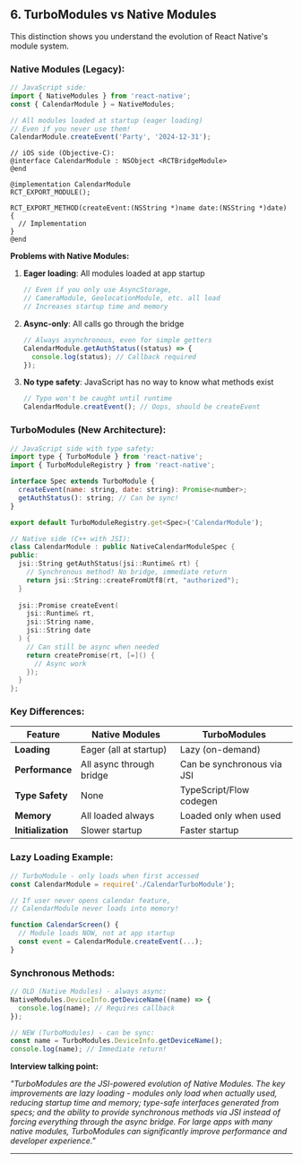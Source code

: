 ## **6. TurboModules vs Native Modules**

This distinction shows you understand the evolution of React Native's module system.

### **Native Modules (Legacy):**

```javascript
// JavaScript side:
import { NativeModules } from 'react-native';
const { CalendarModule } = NativeModules;

// All modules loaded at startup (eager loading)
// Even if you never use them!
CalendarModule.createEvent('Party', '2024-12-31');
```

```objc
// iOS side (Objective-C):
@interface CalendarModule : NSObject <RCTBridgeModule>
@end

@implementation CalendarModule
RCT_EXPORT_MODULE();

RCT_EXPORT_METHOD(createEvent:(NSString *)name date:(NSString *)date) {
  // Implementation
}
@end
```

**Problems with Native Modules:**

1. **Eager loading**: All modules loaded at app startup
   ```javascript
   // Even if you only use AsyncStorage,
   // CameraModule, GeolocationModule, etc. all load
   // Increases startup time and memory
   ```

2. **Async-only**: All calls go through the bridge
   ```javascript
   // Always asynchronous, even for simple getters
   CalendarModule.getAuthStatus((status) => {
     console.log(status); // Callback required
   });
   ```

3. **No type safety**: JavaScript has no way to know what methods exist
   ```javascript
   // Typo won't be caught until runtime
   CalendarModule.creatEvent(); // Oops, should be createEvent
   ```

### **TurboModules (New Architecture):**

```javascript
// JavaScript side with type safety:
import type { TurboModule } from 'react-native';
import { TurboModuleRegistry } from 'react-native';

interface Spec extends TurboModule {
  createEvent(name: string, date: string): Promise<number>;
  getAuthStatus(): string; // Can be sync!
}

export default TurboModuleRegistry.get<Spec>('CalendarModule');
```

```cpp
// Native side (C++ with JSI):
class CalendarModule : public NativeCalendarModuleSpec {
public:
  jsi::String getAuthStatus(jsi::Runtime& rt) {
    // Synchronous method! No bridge, immediate return
    return jsi::String::createFromUtf8(rt, "authorized");
  }
  
  jsi::Promise createEvent(
    jsi::Runtime& rt,
    jsi::String name,
    jsi::String date
  ) {
    // Can still be async when needed
    return createPromise(rt, [=]() {
      // Async work
    });
  }
};
```

### **Key Differences:**

| Feature | Native Modules | TurboModules |
|---------|---------------|--------------|
| **Loading** | Eager (all at startup) | Lazy (on-demand) |
| **Performance** | All async through bridge | Can be synchronous via JSI |
| **Type Safety** | None | TypeScript/Flow codegen |
| **Memory** | All loaded always | Loaded only when used |
| **Initialization** | Slower startup | Faster startup |

### **Lazy Loading Example:**

```javascript
// TurboModule - only loads when first accessed
const CalendarModule = require('./CalendarTurboModule');

// If user never opens calendar feature,
// CalendarModule never loads into memory!

function CalendarScreen() {
  // Module loads NOW, not at app startup
  const event = CalendarModule.createEvent(...);
}
```

### **Synchronous Methods:**

```javascript
// OLD (Native Modules) - always async:
NativeModules.DeviceInfo.getDeviceName((name) => {
  console.log(name); // Requires callback
});

// NEW (TurboModules) - can be sync:
const name = TurboModules.DeviceInfo.getDeviceName();
console.log(name); // Immediate return!
```

**Interview talking point:**

*"TurboModules are the JSI-powered evolution of Native Modules. The key improvements are lazy loading - modules only load when actually used, reducing startup time and memory; type-safe interfaces generated from specs; and the ability to provide synchronous methods via JSI instead of forcing everything through the async bridge. For large apps with many native modules, TurboModules can significantly improve performance and developer experience."*

---
